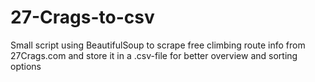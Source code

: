 # 27-Crags-to-csv
Small script using BeautifulSoup to scrape free climbing route info from 27Crags.com and store it in a .csv-file for better overview and sorting options
